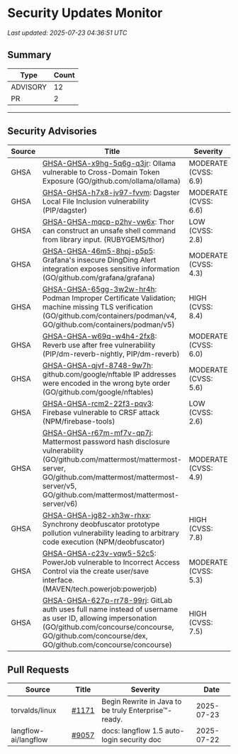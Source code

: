 # Security Updates Monitor

*Last updated: 2025-07-23 04:36:51 UTC*

## Summary
| Type | Count |
|------|-------|
| ADVISORY | 12 |
| PR | 2 |

---

## Security Advisories

| Source | Title | Severity | Date |
|--------|-------|----------|------|
| GHSA | [GHSA-GHSA-x9hg-5q6g-q3jr](https://github.com/advisories/GHSA-x9hg-5q6g-q3jr): Ollama vulnerable to Cross-Domain Token Exposure (GO/github.com/ollama/ollama) | MODERATE (CVSS: 6.9) | 2025-07-22 |
| GHSA | [GHSA-GHSA-h7x8-jv97-fvvm](https://github.com/advisories/GHSA-h7x8-jv97-fvvm): Dagster Local File Inclusion vulnerability (PIP/dagster) | MODERATE (CVSS: 6.6) | 2025-07-22 |
| GHSA | [GHSA-GHSA-mqcp-p2hv-vw6x](https://github.com/advisories/GHSA-mqcp-p2hv-vw6x): Thor can construct an unsafe shell command from library input. (RUBYGEMS/thor) | LOW (CVSS: 2.8) | 2025-07-20 |
| GHSA | [GHSA-GHSA-46m5-8hpj-p5p5](https://github.com/advisories/GHSA-46m5-8hpj-p5p5): Grafana's insecure DingDing Alert integration exposes sensitive information (GO/github.com/grafana/grafana) | MODERATE (CVSS: 4.3) | 2025-07-17 |
| GHSA | [GHSA-GHSA-65gg-3w2w-hr4h](https://github.com/advisories/GHSA-65gg-3w2w-hr4h): Podman Improper Certificate Validation; machine missing TLS verification (GO/github.com/containers/podman/v4, GO/github.com/containers/podman/v5) | HIGH (CVSS: 8.4) | 2025-06-25 |
| GHSA | [GHSA-GHSA-w69q-w4h4-2fx8](https://github.com/advisories/GHSA-w69q-w4h4-2fx8): Reverb use after free vulnerability (PIP/dm-reverb-nightly, PIP/dm-reverb) | MODERATE (CVSS: 6.0) | 2024-09-19 |
| GHSA | [GHSA-GHSA-qjvf-8748-9w7h](https://github.com/advisories/GHSA-qjvf-8748-9w7h): github.com/google/nftable IP addresses were encoded in the wrong byte order (GO/github.com/google/nftables) | MODERATE (CVSS: 5.6) | 2024-07-04 |
| GHSA | [GHSA-GHSA-rcm2-22f3-pqv3](https://github.com/advisories/GHSA-rcm2-22f3-pqv3): Firebase vulnerable to CRSF attack (NPM/firebase-tools) | LOW (CVSS: 2.6) | 2024-05-02 |
| GHSA | [GHSA-GHSA-r67m-mf7v-qp7j](https://github.com/advisories/GHSA-r67m-mf7v-qp7j): Mattermost password hash disclosure vulnerability (GO/github.com/mattermost/mattermost-server, GO/github.com/mattermost/mattermost-server/v5, GO/github.com/mattermost/mattermost-server/v6) | MODERATE (CVSS: 4.9) | 2023-11-06 |
| GHSA | [GHSA-GHSA-jg82-xh3w-rhxx](https://github.com/advisories/GHSA-jg82-xh3w-rhxx): Synchrony deobfuscator prototype pollution vulnerability leading to arbitrary code execution (NPM/deobfuscator) | HIGH (CVSS: 7.8) | 2023-10-18 |
| GHSA | [GHSA-GHSA-c23v-vqw5-52c5](https://github.com/advisories/GHSA-c23v-vqw5-52c5): PowerJob vulnerable to Incorrect Access Control via the create user/save interface. (MAVEN/tech.powerjob:powerjob) | MODERATE (CVSS: 5.3) | 2023-04-19 |
| GHSA | [GHSA-GHSA-627p-rr78-99rj](https://github.com/advisories/GHSA-627p-rr78-99rj): GitLab auth uses full name instead of username as user ID, allowing impersonation (GO/github.com/concourse/concourse, GO/github.com/concourse/dex, GO/github.com/concourse/concourse) | HIGH (CVSS: 7.5) | 2021-12-20 |

## Pull Requests

| Source | Title | Severity | Date |
|--------|-------|----------|------|
| torvalds/linux | [#1171](https://github.com/torvalds/linux/pull/1171) | Begin Rewrite in Java to be truly Enterprise:tm:-ready. | 2025-07-23 |
| langflow-ai/langflow | [#9057](https://github.com/langflow-ai/langflow/pull/9057) | docs: langflow 1.5 auto-login security doc | 2025-07-22 |

